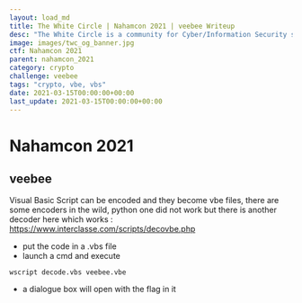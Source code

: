 ```yaml
---
layout: load_md
title: The White Circle | Nahamcon 2021 | veebee Writeup
desc: "The White Circle is a community for Cyber/Information Security students, enthusiasts and professionals. You can discuss anything related to Security, share your knowledge with others, get help when you need it and proceed further in your journey with amazing people from all over the world."
image: images/twc_og_banner.jpg
ctf: Nahamcon 2021
parent: nahamcon_2021
category: crypto
challenge: veebee
tags: "crypto, vbe, vbs"
date: 2021-03-15T00:00:00+00:00
last_update: 2021-03-15T00:00:00+00:00
---
```


<h1 class="heading card-title white-text">Nahamcon 2021</h1>

## veebee

Visual Basic Script can be encoded and they become vbe files, there are some encoders in the wild, python one did not work but there is another decoder here which works : https://www.interclasse.com/scripts/decovbe.php

* put the code in a .vbs file
* launch a cmd and execute

```
wscript decode.vbs veebee.vbe
```

* a dialogue box will open with the flag in it

